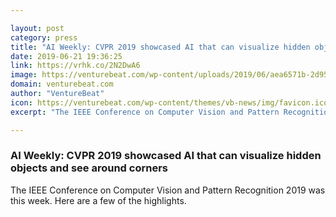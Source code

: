 ```yaml
---

layout: post
category: press
title: "AI Weekly: CVPR 2019 showcased AI that can visualize hidden objects and see around corners"
date: 2019-06-21 19:36:25
link: https://vrhk.co/2N2DwA6
image: https://venturebeat.com/wp-content/uploads/2019/06/aea6571b-2d95-471f-a921-7619c23c3d4a-e1560799257139.png?w=1200&strip=all
domain: venturebeat.com
author: "VentureBeat"
icon: https://venturebeat.com/wp-content/themes/vb-news/img/favicon.ico
excerpt: "The IEEE Conference on Computer Vision and Pattern Recognition 2019 was this week. Here are a few of the highlights."

---
```


### AI Weekly: CVPR 2019 showcased AI that can visualize hidden objects and see around corners

The IEEE Conference on Computer Vision and Pattern Recognition 2019 was this week. Here are a few of the highlights.